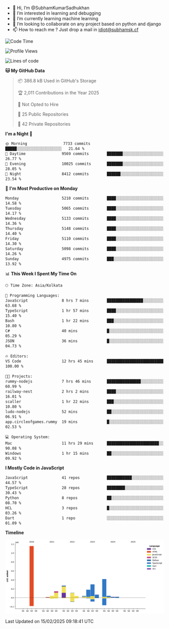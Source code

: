 - 👋 Hi, I’m @SubhamKumarSadhukhan
- 👀 I’m interested in learning and debugging
- 🌱 I’m currently learning machine learning
- 💞️ I’m looking to collaborate on any project based on python and django
- 📫 How to reach me ?
      Just drop a mail in idiot@subhamsk.cf

<!---
SubhamKumarSadhukhan/SubhamKumarSadhukhan is a ✨ special ✨ repository because its `README.md` (this file) appears on your GitHub profile.
You can click the Preview link to take a look at your changes.
--->


<!--START_SECTION:waka-->
![Code Time](http://img.shields.io/badge/Code%20Time-2%2C752%20hrs%2017%20mins-blue)

![Profile Views](http://img.shields.io/badge/Profile%20Views-0-blue)

![Lines of code](https://img.shields.io/badge/From%20Hello%20World%20I%27ve%20Written-2.8%20million%20lines%20of%20code-blue)

**🐱 My GitHub Data** 

> 📦 386.8 kB Used in GitHub's Storage 
 > 
> 🏆 2,011 Contributions in the Year 2025
 > 
> 🚫 Not Opted to Hire
 > 
> 📜 25 Public Repositories 
 > 
> 🔑 42 Private Repositories 
 > 
**I'm a Night 🦉** 

```text
🌞 Morning                7733 commits        █████░░░░░░░░░░░░░░░░░░░░   21.64 % 
🌆 Daytime                9569 commits        ███████░░░░░░░░░░░░░░░░░░   26.77 % 
🌃 Evening                10025 commits       ███████░░░░░░░░░░░░░░░░░░   28.05 % 
🌙 Night                  8412 commits        ██████░░░░░░░░░░░░░░░░░░░   23.54 % 
```
📅 **I'm Most Productive on Monday** 

```text
Monday                   5210 commits        ████░░░░░░░░░░░░░░░░░░░░░   14.58 % 
Tuesday                  5065 commits        ████░░░░░░░░░░░░░░░░░░░░░   14.17 % 
Wednesday                5133 commits        ████░░░░░░░░░░░░░░░░░░░░░   14.36 % 
Thursday                 5148 commits        ████░░░░░░░░░░░░░░░░░░░░░   14.40 % 
Friday                   5110 commits        ████░░░░░░░░░░░░░░░░░░░░░   14.30 % 
Saturday                 5098 commits        ████░░░░░░░░░░░░░░░░░░░░░   14.26 % 
Sunday                   4975 commits        ███░░░░░░░░░░░░░░░░░░░░░░   13.92 % 
```


📊 **This Week I Spent My Time On** 

```text
🕑︎ Time Zone: Asia/Kolkata

💬 Programming Languages: 
JavaScript               8 hrs 7 mins        ████████████████░░░░░░░░░   63.68 % 
TypeScript               1 hr 57 mins        ████░░░░░░░░░░░░░░░░░░░░░   15.40 % 
Bash                     1 hr 22 mins        ███░░░░░░░░░░░░░░░░░░░░░░   10.80 % 
C#                       40 mins             █░░░░░░░░░░░░░░░░░░░░░░░░   05.29 % 
JSON                     36 mins             █░░░░░░░░░░░░░░░░░░░░░░░░   04.73 % 

🔥 Editors: 
VS Code                  12 hrs 45 mins      █████████████████████████   100.00 % 

🐱‍💻 Projects: 
rummy-nodejs             7 hrs 46 mins       ███████████████░░░░░░░░░░   60.99 % 
railway-nest             2 hrs 2 mins        ████░░░░░░░░░░░░░░░░░░░░░   16.01 % 
scaller                  1 hr 22 mins        ███░░░░░░░░░░░░░░░░░░░░░░   10.80 % 
ludo-nodejs              52 mins             ██░░░░░░░░░░░░░░░░░░░░░░░   06.91 % 
app.circleofgames.rummy  19 mins             █░░░░░░░░░░░░░░░░░░░░░░░░   02.53 % 

💻 Operating System: 
Mac                      11 hrs 29 mins      ███████████████████████░░   90.08 % 
Windows                  1 hr 15 mins        ██░░░░░░░░░░░░░░░░░░░░░░░   09.92 % 
```

**I Mostly Code in JavaScript** 

```text
JavaScript               41 repos            ███████████░░░░░░░░░░░░░░   44.57 % 
TypeScript               28 repos            ████████░░░░░░░░░░░░░░░░░   30.43 % 
Python                   8 repos             ██░░░░░░░░░░░░░░░░░░░░░░░   08.70 % 
HCL                      3 repos             █░░░░░░░░░░░░░░░░░░░░░░░░   03.26 % 
Dart                     1 repo              ░░░░░░░░░░░░░░░░░░░░░░░░░   01.09 % 
```



**Timeline**

![Lines of Code chart](https://raw.githubusercontent.com/SubhamKumarSadhukhan/SubhamKumarSadhukhan/main/assets/bar_graph.png)


 Last Updated on 15/02/2025 09:18:41 UTC
<!--END_SECTION:waka-->
